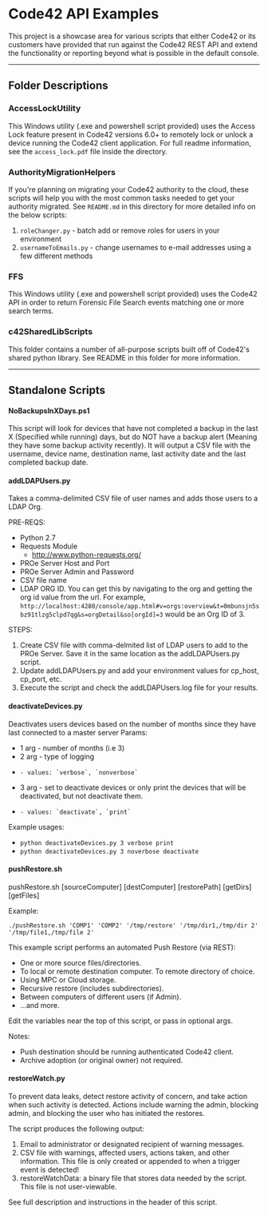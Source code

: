 # Code42 API Examples

This project is a showcase area for various scripts that either Code42 or its customers have provided that run against the Code42 REST API and extend the functionality or reporting beyond what is possible in the default console.

---
## Folder Descriptions
### AccessLockUtility
This Windows utility (.exe and powershell script provided) uses the Access Lock feature present in Code42 versions 6.0+ to remotely lock or unlock a device running the Code42 client application.  For full readme information, see the `access_lock.pdf` file inside the directory.

### AuthorityMigrationHelpers
If you're planning on migrating your Code42 authority to the cloud, these scripts will help you with the most common tasks needed to get your authority migrated.  See `README.md` in this directory for more detailed info on the below scripts:
1. `roleChanger.py` - batch add or remove roles for users in your environment
2. `usernameToEmails.py` - change usernames to e-mail addresses using a few different methods

### FFS
This Windows utility (.exe and powershell script provided) uses the Code42 API in order to return Forensic File Search events matching one or more search terms.

### c42SharedLibScripts
This folder contains a number of all-purpose scripts built off of Code42's shared python library.  See README in this folder for more information.

---
## Standalone Scripts

#### NoBackupsInXDays.ps1
This script will look for devices that have not completed a backup in the last X (Specified while running) days, but do NOT have a backup alert (Meaning they have some backup activity recently).  It will output a CSV file with the username, device name, destination name, last activity date and the last completed backup date.

#### addLDAPUsers.py
Takes a comma-delimited CSV file of user names and adds those users to a LDAP Org.

PRE-REQS:
* Python 2.7
* Requests Module
  * http://www.python-requests.org/
* PROe Server Host and Port
* PROe Server Admin and Password
* CSV file name
* LDAP ORG ID. You can get this by navigating to the org and getting the org id value from the url. For example, `http://localhost:4280/console/app.html#v=orgs:overview&t=0mbunsjn5sbz91tlzg5clpd7qg&s=orgDetail&so[orgId]=3` would be an Org ID of 3.

STEPS:
1. Create CSV file with comma-delmited list of LDAP users to add to the PROe Server. Save it in the same location as the addLDAPUsers.py script.
2. Update addLDAPUsers.py and add your environment values for cp_host, cp_port, etc.
3. Execute the script and check the addLDAPUsers.log file for your results.

#### deactivateDevices.py
Deactivates users devices based on the number of months since they have last connected to a master server
Params:
* 1 arg - number of months (i.e 3)
* 2 arg - type of logging
*     - values: `verbose`, `nonverbose`
* 3 arg - set to deactivate devices or only print the devices that will be deactivated, but not deactivate them.
*     - values: `deactivate`, `print`

Example usages:
* `python deactivateDevices.py 3 verbose print`
* `python deactivateDevices.py 3 noverbose deactivate`

#### pushRestore.sh
pushRestore.sh [sourceComputer] [destComputer] [restorePath] [getDirs] [getFiles]

Example:

`./pushRestore.sh 'COMP1' 'COMP2' '/tmp/restore' '/tmp/dir1,/tmp/dir 2' '/tmp/file1,/tmp/file 2'`

This example script performs an automated Push Restore (via REST):
* One or more source files/directories.
* To local or remote destination computer.  To remote directory of choice.
* Using MPC or Cloud storage.
* Recursive restore (includes subdirectories).
* Between computers of different users (if Admin).
* ...and more.

Edit the variables near the top of this script, or pass in optional args.

Notes:
* Push destination should be running authenticated Code42 client.
* Archive adoption (or original owner) not required.

#### restoreWatch.py
To prevent data leaks, detect restore activity of concern, and take
action when such activity is detected. Actions include warning the
admin, blocking admin, and blocking the user who has initiated the
restores.

The script produces the following output:
1. Email to administrator or designated recipient of warning messages.
2. CSV file with warnings, affected users, actions taken, and other
information. This file is only created or appended to when a trigger
event is detected!
3. restoreWatchData: a binary file that stores data needed by the script.
This file is not user-viewable.

See full description and instructions in the header of this script.
